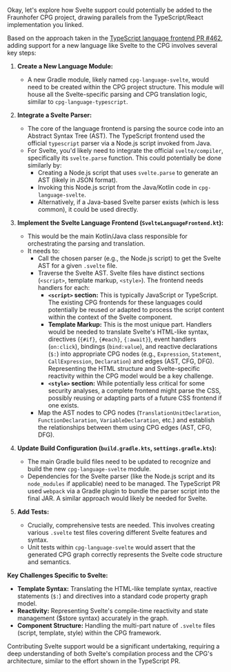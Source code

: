 
Okay, let's explore how Svelte support could potentially be added to the Fraunhofer CPG project, drawing parallels from the TypeScript/React implementation you linked.

Based on the approach taken in the [TypeScript language frontend PR #462](https://github.com/Fraunhofer-AISEC/cpg/pull/462/commits), adding support for a new language like Svelte to the CPG involves several key steps:

1.  **Create a New Language Module:**
    *   A new Gradle module, likely named `cpg-language-svelte`, would need to be created within the CPG project structure. This module will house all the Svelte-specific parsing and CPG translation logic, similar to `cpg-language-typescript`.

2.  **Integrate a Svelte Parser:**
    *   The core of the language frontend is parsing the source code into an Abstract Syntax Tree (AST). The TypeScript frontend used the official `typescript` parser via a Node.js script invoked from Java.
    *   For Svelte, you'd likely need to integrate the official `svelte/compiler`, specifically its `svelte.parse` function. This could potentially be done similarly by:
        *   Creating a Node.js script that uses `svelte.parse` to generate an AST (likely in JSON format).
        *   Invoking this Node.js script from the Java/Kotlin code in `cpg-language-svelte`.
        *   Alternatively, if a Java-based Svelte parser exists (which is less common), it could be used directly.

3.  **Implement the Svelte Language Frontend (`SvelteLanguageFrontend.kt`):**
    *   This would be the main Kotlin/Java class responsible for orchestrating the parsing and translation.
    *   It needs to:
        *   Call the chosen parser (e.g., the Node.js script) to get the Svelte AST for a given `.svelte` file.
        *   Traverse the Svelte AST. Svelte files have distinct sections (`<script>`, template markup, `<style>`). The frontend needs handlers for each:
            *   **`<script>` section:** This is typically JavaScript or TypeScript. The existing CPG frontends for these languages could potentially be reused or adapted to process the script content within the context of the Svelte component.
            *   **Template Markup:** This is the most unique part. Handlers would be needed to translate Svelte's HTML-like syntax, directives (`{#if}`, `{#each}`, `{:await}`), event handlers (`on:click`), bindings (`bind:value`), and reactive declarations (`$:`) into appropriate CPG nodes (e.g., `Expression`, `Statement`, `CallExpression`, `Declaration`) and edges (AST, CFG, DFG). Representing the HTML structure and Svelte-specific reactivity within the CPG model would be a key challenge.
            *   **`<style>` section:** While potentially less critical for some security analyses, a complete frontend might parse the CSS, possibly reusing or adapting parts of a future CSS frontend if one exists.
        *   Map the AST nodes to CPG nodes (`TranslationUnitDeclaration`, `FunctionDeclaration`, `VariableDeclaration`, etc.) and establish the relationships between them using CPG edges (AST, CFG, DFG).

4.  **Update Build Configuration (`build.gradle.kts`, `settings.gradle.kts`):**
    *   The main Gradle build files need to be updated to recognize and build the new `cpg-language-svelte` module.
    *   Dependencies for the Svelte parser (like the Node.js script and its `node_modules` if applicable) need to be managed. The TypeScript PR used `webpack` via a Gradle plugin to bundle the parser script into the final JAR. A similar approach would likely be needed for Svelte.

5.  **Add Tests:**
    *   Crucially, comprehensive tests are needed. This involves creating various `.svelte` test files covering different Svelte features and syntax.
    *   Unit tests within `cpg-language-svelte` would assert that the generated CPG graph correctly represents the Svelte code structure and semantics.

**Key Challenges Specific to Svelte:**

*   **Template Syntax:** Translating the HTML-like template syntax, reactive statements (`$:`) and directives into a standard code property graph model.
*   **Reactivity:** Representing Svelte's compile-time reactivity and state management ($store syntax) accurately in the graph.
*   **Component Structure:** Handling the multi-part nature of `.svelte` files (script, template, style) within the CPG framework.

Contributing Svelte support would be a significant undertaking, requiring a deep understanding of both Svelte's compilation process and the CPG's architecture, similar to the effort shown in the TypeScript PR.
